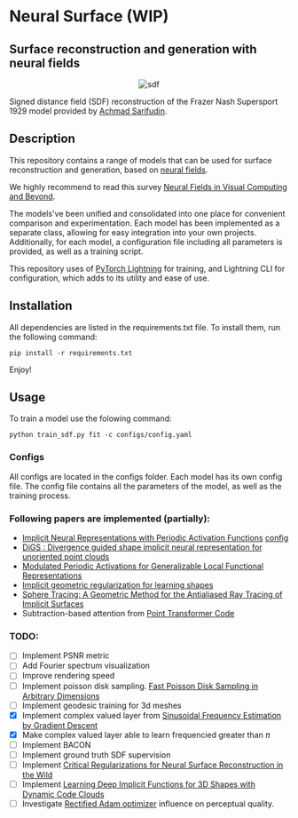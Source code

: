 # Neural Surface (WIP)

## Surface reconstruction and generation with neural fields

<p align="center">
  <img src="car.gif" alt="sdf" />
</p>

Signed distance field (SDF) reconstruction of the 
Frazer Nash Supersport 1929 model provided by [Achmad Sarifudin](https://www.blendswap.com/blend/30188). 


## Description

This repository contains a range of models that can be used for surface reconstruction and generation, based on [neural fields](https://arxiv.org/abs/2111.11426). 

We highly recommend to read this survey [Neural Fields in Visual Computing and Beyond](https://arxiv.org/abs/2111.11426).

The models've been unified and consolidated into one place for convenient comparison and experimentation. Each model has been implemented as a separate class, allowing for easy integration into your own projects. Additionally, for each model, a configuration file including all parameters is provided, as well as a training script.

This repository uses of [PyTorch Lightning](https://www.pytorchlightning.ai/) for training, and Lightning CLI for configuration, which adds to its utility and ease of use.

## Installation

All dependencies are listed in the requirements.txt file. To install them, run the following command:

```pip install -r requirements.txt```

Enjoy!

## Usage

To train a model use the folowing command:

```python train_sdf.py fit -c configs/config.yaml```

### Configs

All configs are located in the configs folder. Each model has its own config file. The config file contains all the parameters of the model, as well as the training process.



### Following papers are implemented (partially):

* [Implicit Neural Representations with Periodic Activation Functions](https://arxiv.org/abs/2006.09661) [config](configs/config.yaml)
* [DiGS : Divergence guided shape implicit neural representation for unoriented point clouds](https://arxiv.org/abs/2106.10811)
* [Modulated Periodic Activations for Generalizable Local Functional Representations](https://arxiv.org/abs/2104.03960)
* [Implicit geometric regularization for learning shapes](https://arxiv.org/abs/2002.10099)
* [Sphere Tracing: A Geometric Method for the Antialiased Ray Tracing of Implicit Surfaces](https://graphics.stanford.edu/courses/cs348b-20-spring-content/uploads/hart.pdf)
* Subtraction-based attention from [Point Transformer
](https://arxiv.org/abs/2012.09164) [Code](layers/attention.py)

### TODO:
* [ ] Implement PSNR metric 
* [ ] Add Fourier spectrum visualization
* [ ] Improve rendering speed
* [ ] Implement poisson disk sampling. [Fast Poisson Disk Sampling in Arbitrary Dimensions](https://www.cs.ubc.ca/~bridson/docs/bridson-siggraph07-poissondisk.pdf)
* [ ] Implement geodesic training for 3d meshes
* [x] Implement complex valued layer from [Sinusoidal Frequency Estimation by Gradient Descent](https://arxiv.org/abs/2210.14476)
* [x] Make complex valued layer able to learn frequencied greater than $\pi$ 
* [ ] Implement BACON
* [ ] Implement ground truth SDF supervision
* [ ] Implement [Critical Regularizations for Neural Surface Reconstruction in the Wild](https://arxiv.org/abs/2206.03087)
* [ ] Implement [Learning Deep Implicit Functions for 3D Shapes with Dynamic Code Clouds](https://arxiv.org/abs/2203.14048)
* [ ] Investigate [Rectified Adam optimizer](https://arxiv.org/abs/1908.03265) influence on perceptual quality. 
